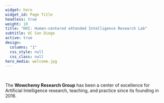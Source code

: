 ```yaml
---
widget: hero
widget_id: Page Title
headless: true
weight: 10
title: "HXI: Human-centered eXtended Intelligence Research Lab"
subtitle: UC San Diego
active: true
design:
  columns: "1"
  css_style: null
  css_class: null
hero_media: welcome.jpg
---
```


<br>

The **Wowchemy Research Group** has been a center of excellence for Artificial Intelligence research, teaching, and practice since its founding in 2016.
